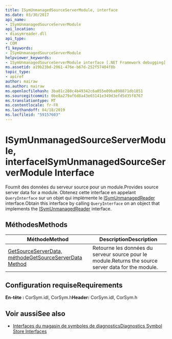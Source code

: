 ```yaml
---
title: ISymUnmanagedSourceServerModule, interface
ms.date: 03/30/2017
api_name:
- ISymUnmanagedSourceServerModule
api_location:
- diasymreader.dll
api_type:
- COM
f1_keywords:
- ISymUnmanagedSourceServerModule
helpviewer_keywords:
- ISymUnmanagedSourceServerModule interface [.NET Framework debugging]
ms.assetid: a19b23bd-2061-476e-b67d-252f57404f8b
topic_type:
- apiref
author: mairaw
ms.author: mairaw
ms.openlocfilehash: 3ba81c208c4b49342c6a055e09ba898871db1851
ms.sourcegitcommit: 0be8a279af6d8a43e03141e349d3efd5d35f8767
ms.translationtype: MT
ms.contentlocale: fr-FR
ms.lasthandoff: 04/18/2019
ms.locfileid: "59157603"
---
```

# <a name="isymunmanagedsourceservermodule-interface"></a><span data-ttu-id="5e9f3-102">ISymUnmanagedSourceServerModule, interface</span><span class="sxs-lookup"><span data-stu-id="5e9f3-102">ISymUnmanagedSourceServerModule Interface</span></span>
<span data-ttu-id="5e9f3-103">Fournit des données du serveur source pour un module.</span><span class="sxs-lookup"><span data-stu-id="5e9f3-103">Provides source server data for a module.</span></span> <span data-ttu-id="5e9f3-104">Obtenez cette interface en appelant `QueryInterface` sur un objet qui implémente le [ISymUnmanagedReader](../../../../docs/framework/unmanaged-api/diagnostics/isymunmanagedreader-interface.md) interface.</span><span class="sxs-lookup"><span data-stu-id="5e9f3-104">Obtain this interface by calling `QueryInterface` on an object that implements the [ISymUnmanagedReader](../../../../docs/framework/unmanaged-api/diagnostics/isymunmanagedreader-interface.md) interface.</span></span>  
  
## <a name="methods"></a><span data-ttu-id="5e9f3-105">Méthodes</span><span class="sxs-lookup"><span data-stu-id="5e9f3-105">Methods</span></span>  
  
|<span data-ttu-id="5e9f3-106">Méthode</span><span class="sxs-lookup"><span data-stu-id="5e9f3-106">Method</span></span>|<span data-ttu-id="5e9f3-107">Description</span><span class="sxs-lookup"><span data-stu-id="5e9f3-107">Description</span></span>|  
|------------|-----------------|  
|[<span data-ttu-id="5e9f3-108">GetSourceServerData, méthode</span><span class="sxs-lookup"><span data-stu-id="5e9f3-108">GetSourceServerData Method</span></span>](../../../../docs/framework/unmanaged-api/diagnostics/isymunmanagedsourceservermodule-getsourceserverdata-method.md)|<span data-ttu-id="5e9f3-109">Retourne les données du serveur source pour le module.</span><span class="sxs-lookup"><span data-stu-id="5e9f3-109">Returns the source server data for the module.</span></span>|  
  
## <a name="requirements"></a><span data-ttu-id="5e9f3-110">Configuration requise</span><span class="sxs-lookup"><span data-stu-id="5e9f3-110">Requirements</span></span>  
 <span data-ttu-id="5e9f3-111">**En-tête :** CorSym.idl, CorSym.h</span><span class="sxs-lookup"><span data-stu-id="5e9f3-111">**Header:** CorSym.idl, CorSym.h</span></span>  
  
## <a name="see-also"></a><span data-ttu-id="5e9f3-112">Voir aussi</span><span class="sxs-lookup"><span data-stu-id="5e9f3-112">See also</span></span>

- [<span data-ttu-id="5e9f3-113">Interfaces du magasin de symboles de diagnostics</span><span class="sxs-lookup"><span data-stu-id="5e9f3-113">Diagnostics Symbol Store Interfaces</span></span>](../../../../docs/framework/unmanaged-api/diagnostics/diagnostics-symbol-store-interfaces.md)
